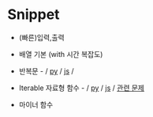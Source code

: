 # Snippet

- (빠른)입력,출력
- 배열 기본 (with 시간 복잡도)
- 반복문 - / [py](./Iteration/python.md) / [js](./Iteration/javascript.md) /
- Iterable 자료형 함수 - / [py](./Iterable_Function/python.md) / [js](./Iterable_Function/javascript.md) / [관련 문제](./Iterable_Function/problems/README.md)

- 마이너 함수
